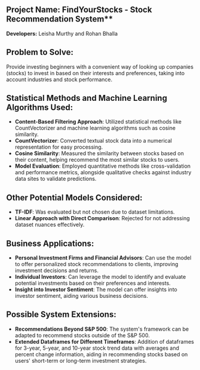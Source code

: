 
## Project Name: FindYourStocks - Stock Recommendation System**

**Developers:** Leisha Murthy and Rohan Bhalla

## Problem to Solve:
Provide investing beginners with a convenient way of looking up companies (stocks) to invest in based on their interests and preferences, taking into account industries and stock performance.

## Statistical Methods and Machine Learning Algorithms Used:
- **Content-Based Filtering Approach**: Utilized statistical methods like CountVectorizer and machine learning algorithms such as cosine similarity.
- **CountVectorizer**: Converted textual stock data into a numerical representation for easy processing.
- **Cosine Similarity**: Measured the similarity between stocks based on their content, helping recommend the most similar stocks to users.
- **Model Evaluation**: Employed quantitative methods like cross-validation and performance metrics, alongside qualitative checks against industry data sites to validate predictions.

## Other Potential Models Considered:
- **TF-IDF**: Was evaluated but not chosen due to dataset limitations.
- **Linear Approach with Direct Comparison**: Rejected for not addressing dataset nuances effectively.

## Business Applications:
- **Personal Investment Firms and Financial Advisors**: Can use the model to offer personalized stock recommendations to clients, improving investment decisions and returns.
- **Individual Investors**: Can leverage the model to identify and evaluate potential investments based on their preferences and interests.
- **Insight into Investor Sentiment**: The model can offer insights into investor sentiment, aiding various business decisions.

## Possible System Extensions:
- **Recommendations Beyond S&P 500**: The system's framework can be adapted to recommend stocks outside of the S&P 500.
- **Extended Dataframes for Different Timeframes**: Addition of dataframes for 3-year, 5-year, and 10-year stock trend data with averages and percent change information, aiding in recommending stocks based on users' short-term or long-term investment strategies.
